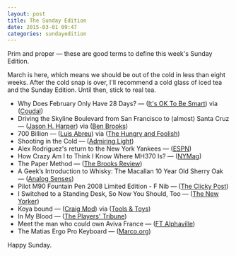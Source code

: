 ```yaml
---
layout: post
title: The Sunday Edition
date: 2015-03-01 09:47
categories: sundayedition
---
```


Prim and proper — these are good terms to define this week's Sunday Edition. 

March is here, which means we should be out of the cold in less than eight weeks. After the cold snap is over, I'll recommend a cold glass of iced tea and the Sunday Edition. Until then, stick to real tea. 

* Why Does February Only Have 28 Days? — ([It's OK To Be Smart](http://www.youtube.com/watch?v=AgKaHTh-_Gs)) via ([Coudal](http://coudal.com))
* Driving the Skyline Boulevard from San Francisco to (almost) Santa Cruz — ([Jason H. Harper](https://medium.com/gone/california-s-best-kept-secret-a-gorgeous-little-known-route-off-highway-1-70741161e69d)) via ([Ben Brooks](http://brooksreview.net))
* 700 Billion — ([Luis Abreu](https://lmjabreu.com/post/700-billion/)) via ([The Hungry and Foolish](http://www.thehungryandfoolish.com/home/2015/2/25/what-its-like-to-interview-for-a-job-at-apple))
* Shooting in the Cold — ([Admiring Light](http://admiringlight.com/blog/shooting-cold/))
* Alex Rodriguez's return to the New York Yankees — ([ESPN](http://espn.go.com/espn/feature/story/_/id/12321274/alex-rodriguez-return-new-york-yankees))
* How Crazy Am I to Think I Know Where MH370 Is? — ([NYMag](http://nymag.com/daily/intelligencer/2015/02/jeff-wise-mh370-theory.html))
* The Paper Method  — ([The Brooks Review](https://brooksreview.net/2015/02/the-paper-method/))
* A Geek’s Introduction to Whisky: The Macallan 10 Year Old Sherry Oak — ([Analog Senses](http://www.analogsenses.com/2015/02/26/a-geeks-introduction-to-whisky-the-macallan-10-year-old-sherry-oak))
* Pilot M90 Fountain Pen 2008 Limited Edition - F Nib — ([The Clicky Post](http://clickypost.com/blog/2015/2/22/pilot-m90-fountain-pen-discontinued-f-nib))
* I Switched to a Standing Desk, So Now You Should, Too — ([The New Yorker](http://www.newyorker.com/humor/daily-shouts/switched-standing-desk-now))
* Koya bound — ([Craig Mod](https://www.storehouse.co/stories/r99mx-koya-bound)) via ([Tools & Toys](http://toolsandtoys.net/editorials/mysterious-lights-make-believe-worlds-best-pancakes/))
* In My Blood — ([The Players' Tribune](http://www.theplayerstribune.com/in-my-blood/))
* Meet the man who could own Aviva France — ([FT Alphaville](http://ftalphaville.ft.com/2015/02/27/2120422/meet-the-man-who-could-own-aviva-france/))
* The Matias Ergo Pro Keyboard — ([Marco.org](http://www.marco.org/2015/02/26/matis-ergo-pro-review))

Happy Sunday. 